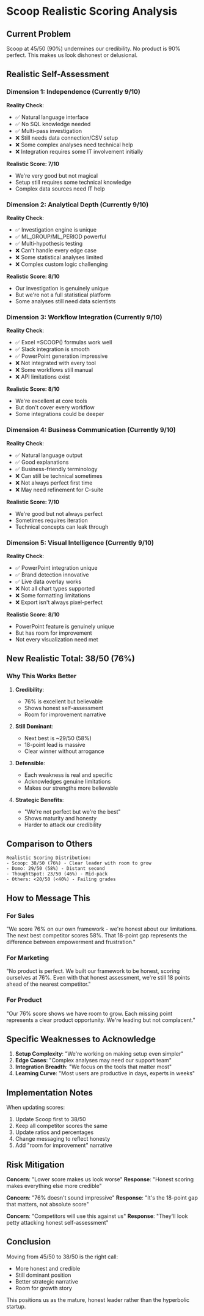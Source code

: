 # Scoop Realistic Scoring Analysis

## Current Problem
Scoop at 45/50 (90%) undermines our credibility. No product is 90% perfect. This makes us look dishonest or delusional.

## Realistic Self-Assessment

### Dimension 1: Independence (Currently 9/10)
**Reality Check**: 
- ✅ Natural language interface
- ✅ No SQL knowledge needed
- ✅ Multi-pass investigation
- ❌ Still needs data connection/CSV setup
- ❌ Some complex analyses need technical help
- ❌ Integration requires some IT involvement initially

**Realistic Score: 7/10**
- We're very good but not magical
- Setup still requires some technical knowledge
- Complex data sources need IT help

### Dimension 2: Analytical Depth (Currently 9/10)
**Reality Check**:
- ✅ Investigation engine is unique
- ✅ ML_GROUP/ML_PERIOD powerful
- ✅ Multi-hypothesis testing
- ❌ Can't handle every edge case
- ❌ Some statistical analyses limited
- ❌ Complex custom logic challenging

**Realistic Score: 8/10**
- Our investigation is genuinely unique
- But we're not a full statistical platform
- Some analyses still need data scientists

### Dimension 3: Workflow Integration (Currently 9/10)
**Reality Check**:
- ✅ Excel =SCOOP() formulas work well
- ✅ Slack integration is smooth
- ✅ PowerPoint generation impressive
- ❌ Not integrated with every tool
- ❌ Some workflows still manual
- ❌ API limitations exist

**Realistic Score: 8/10**
- We're excellent at core tools
- But don't cover every workflow
- Some integrations could be deeper

### Dimension 4: Business Communication (Currently 9/10)
**Reality Check**:
- ✅ Natural language output
- ✅ Good explanations
- ✅ Business-friendly terminology
- ❌ Can still be technical sometimes
- ❌ Not always perfect first time
- ❌ May need refinement for C-suite

**Realistic Score: 7/10**
- We're good but not always perfect
- Sometimes requires iteration
- Technical concepts can leak through

### Dimension 5: Visual Intelligence (Currently 9/10)
**Reality Check**:
- ✅ PowerPoint integration unique
- ✅ Brand detection innovative
- ✅ Live data overlay works
- ❌ Not all chart types supported
- ❌ Some formatting limitations
- ❌ Export isn't always pixel-perfect

**Realistic Score: 8/10**
- PowerPoint feature is genuinely unique
- But has room for improvement
- Not every visualization need met

## New Realistic Total: 38/50 (76%)

### Why This Works Better

1. **Credibility**:
   - 76% is excellent but believable
   - Shows honest self-assessment
   - Room for improvement narrative

2. **Still Dominant**:
   - Next best is ~29/50 (58%)
   - 18-point lead is massive
   - Clear winner without arrogance

3. **Defensible**:
   - Each weakness is real and specific
   - Acknowledges genuine limitations
   - Makes our strengths more believable

4. **Strategic Benefits**:
   - "We're not perfect but we're the best"
   - Shows maturity and honesty
   - Harder to attack our credibility

## Comparison to Others

```
Realistic Scoring Distribution:
- Scoop: 38/50 (76%) - Clear leader with room to grow
- Domo: 29/50 (58%) - Distant second
- ThoughtSpot: 23/50 (46%) - Mid-pack
- Others: <20/50 (<40%) - Failing grades
```

## How to Message This

### For Sales
"We score 76% on our own framework - we're honest about our limitations. The next best competitor scores 58%. That 18-point gap represents the difference between empowerment and frustration."

### For Marketing
"No product is perfect. We built our framework to be honest, scoring ourselves at 76%. Even with that honest assessment, we're still 18 points ahead of the nearest competitor."

### For Product
"Our 76% score shows we have room to grow. Each missing point represents a clear product opportunity. We're leading but not complacent."

## Specific Weaknesses to Acknowledge

1. **Setup Complexity**: "We're working on making setup even simpler"
2. **Edge Cases**: "Complex analyses may need our support team"
3. **Integration Breadth**: "We focus on the tools that matter most"
4. **Learning Curve**: "Most users are productive in days, experts in weeks"

## Implementation Notes

When updating scores:
1. Update Scoop first to 38/50
2. Keep all competitor scores the same
3. Update ratios and percentages
4. Change messaging to reflect honesty
5. Add "room for improvement" narrative

## Risk Mitigation

**Concern**: "Lower score makes us look worse"
**Response**: "Honest scoring makes everything else more credible"

**Concern**: "76% doesn't sound impressive"
**Response**: "It's the 18-point gap that matters, not absolute score"

**Concern**: "Competitors will use this against us"
**Response**: "They'll look petty attacking honest self-assessment"

## Conclusion

Moving from 45/50 to 38/50 is the right call:
- More honest and credible
- Still dominant position
- Better strategic narrative
- Room for growth story

This positions us as the mature, honest leader rather than the hyperbolic startup.